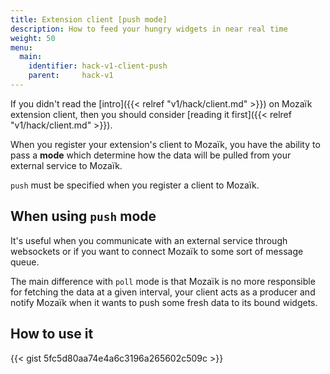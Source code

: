 ```yaml
---
title: Extension client [push mode]
description: How to feed your hungry widgets in near real time
weight: 50
menu:
  main:
    identifier: hack-v1-client-push
    parent:     hack-v1
---
```

If you didn't read the [intro]({{< relref "v1/hack/client.md" >}}) on Mozaïk extension client,
then you should consider [reading it first]({{< relref "v1/hack/client.md" >}}).

When you register your extension's client to Mozaïk, you have the ability to pass a **mode**
which determine how the data will be pulled from your external service to Mozaïk.

`push` must be specified when you register a client to Mozaïk.

## When using `push` mode

It's useful when you communicate with an external service through websockets or if you want
to connect Mozaïk to some sort of message queue.

The main difference with `poll` mode is that Mozaïk is no more responsible for fetching the data
at a given interval, your client acts as a producer and notify Mozaïk when it wants to push
some fresh data to its bound widgets.

## How to use it

{{< gist 5fc5d80aa74e4a6c3196a265602c509c >}}